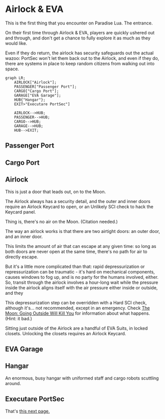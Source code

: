 # Airlock & EVA

This is the first thing that you encounter on Paradise Lua. The entrance.

On their first time through Airlock & EVA, players are quickly ushered out and through, and don't get a chance to fully
explore it as much as they would like.

Even if they do return, the airlock has security safeguards out the actual wazoo: PortSec won't let them back out
to the Airlock, and even if they do, there are systems in place to keep random citizens from walking out
into space.

```mermaid
graph LR;
    AIRLOCK["Airlock"];
    PASSENGER["Passenger Port"];
    CARGO["Cargo Port"];
    GARAGE["EVA Garage"];
    HUB{"Hangar"};
    EXIT>"Executare PortSec"]

    AIRLOCK-->HUB;
    PASSENGER-->HUB;
    CARGO-->HUB;
    GARAGE-->HUB;
    HUB-->EXIT;
```

## Passenger Port

## Cargo Port

## Airlock
This is just a door that leads out, on to the Moon.

The Airlock always has a security detail, and the outer and inner doors require an Airlock Keycard to open,
or an Unlikely SCI check to hack the Keycard panel.

Thing is, there's no air on the Moon. (Citation needed.)

The way an airlock works is that there are two airtight doors: an outer door, and an inner door.

This limits the amount of air that can escape at any given time: so long as both doors
are never open at the same time, there's no path for air to directly escape.

But it's a little more complicated than that: rapid depressurization or repressurization can be
traumatic - it's hard on mechanical components, causes windows to fog up, and is no party for the
humans involved, either. So, transit through the airlock involves a hour-long wait while the
pressure inside the airlock aligns itself with the air pressure either inside or outside, and they

This depressurization step can be overridden with a Hard SCI check, although it's... not recommended,
except in an emergency. Check [The Moon: Going Outside Will Kill You](../../the_moon.md#going-outside-will-kill-you) for information
about what happens. (Hint: it bad.)

Sitting just outside of the Airlock are a handful of EVA Suits, in locked closets.
Unlocking the closets requires an Airlock Keycard.

## EVA Garage

## Hangar
An enormous, busy hangar with uniformed staff and cargo robots scuttling around.

## Executare PortSec

That's [this next page.](./police.md)